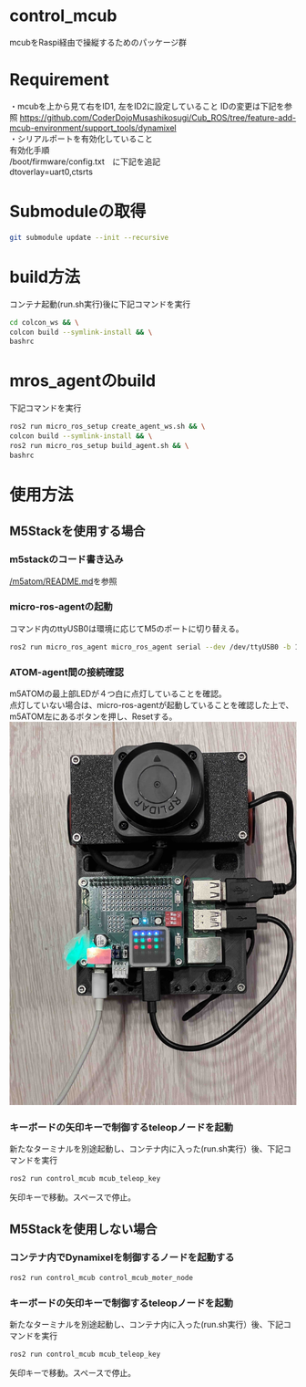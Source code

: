 # control_mcub
mcubをRaspi経由で操縦するためのパッケージ群

# Requirement
・mcubを上から見て右をID1, 左をID2に設定していること
  IDの変更は下記を参照
  https://github.com/CoderDojoMusashikosugi/Cub_ROS/tree/feature-add-mcub-environment/support_tools/dynamixel  
・シリアルポートを有効化していること  
 有効化手順  
  /boot/firmware/config.txt　に下記を追記  
  dtoverlay=uart0,ctsrts

# Submoduleの取得
```bash
git submodule update --init --recursive
```
# build方法
コンテナ起動(run.sh実行)後に下記コマンドを実行
```bash
cd colcon_ws && \
colcon build --symlink-install && \
bashrc
```

# mros_agentのbuild
下記コマンドを実行
```bash
ros2 run micro_ros_setup create_agent_ws.sh && \
colcon build --symlink-install && \
ros2 run micro_ros_setup build_agent.sh && \
bashrc
```

# 使用方法
## M5Stackを使用する場合
### m5stackのコード書き込み
[/m5atom/README.md](/m5atom/README.md)を参照
### micro-ros-agentの起動
コマンド内のttyUSB0は環境に応じてM5のポートに切り替える。
```bash
ros2 run micro_ros_agent micro_ros_agent serial --dev /dev/ttyUSB0 -b 115200 -v6
```

### ATOM-agent間の接続確認
m5ATOMの最上部LEDが４つ白に点灯していることを確認。  
点灯していない場合は、micro-ros-agentが起動していることを確認した上で、m5ATOM左にあるボタンを押し、Resetする。  
![m5ATOM-LED-image](doc/01-m5ATOM_LED.jpg)

### キーボードの矢印キーで制御するteleopノードを起動
新たなターミナルを別途起動し、コンテナ内に入った(run.sh実行）後、下記コマンドを実行
```bash
ros2 run control_mcub mcub_teleop_key
```
矢印キーで移動。スペースで停止。

## M5Stackを使用しない場合
### コンテナ内でDynamixelを制御するノードを起動する
```bash
ros2 run control_mcub control_mcub_moter_node
```
### キーボードの矢印キーで制御するteleopノードを起動
新たなターミナルを別途起動し、コンテナ内に入った(run.sh実行）後、下記コマンドを実行
```bash
ros2 run control_mcub mcub_teleop_key
```
矢印キーで移動。スペースで停止。
